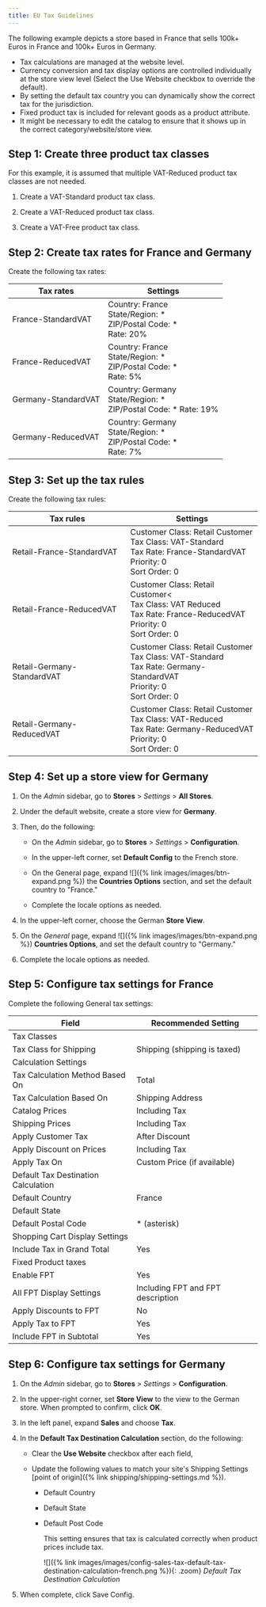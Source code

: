 ```yaml
---
title: EU Tax Guidelines
---
```


The following example depicts a store based in France that sells 100k+ Euros in France and 100k+ Euros in Germany.

- Tax calculations are managed at the website level.
- Currency conversion and tax display options are controlled individually at the store view level (Select the Use Website checkbox to override the default).
- By setting the default tax country you can dynamically show the correct tax for the jurisdiction.
- Fixed product tax is included for relevant goods as a product attribute.
- It might be necessary to edit the catalog to ensure that it shows up in the correct category/website/store view.

## Step 1: Create three product tax classes

For this example, it is assumed that multiple VAT-Reduced product tax classes are not needed.

1. Create a VAT-Standard product tax class.

1. Create a VAT-Reduced product tax class.

1. Create a VAT-Free product tax class.

## Step 2: Create tax rates for France and Germany

Create the following tax rates:

|Tax rates|Settings|
|--- |--- |
|France-StandardVAT|Country: France <br/>State/Region: * <br/>ZIP/Postal Code: * <br/>Rate: 20%|
|France-ReducedVAT|Country: France <br/>State/Region: * <br/>ZIP/Postal Code: * <br/>Rate: 5%|
|Germany-StandardVAT|Country: Germany <br/>State/Region: * <br/>ZIP/Postal Code: * Rate: 19%|
|Germany-ReducedVAT|Country: Germany <br/>State/Region: * <br/>ZIP/Postal Code: * <br/>Rate: 7%|

## Step 3: Set up the tax rules

Create the following tax rules:

|Tax rules |Settings|
|--- |--- |
|Retail-France-StandardVAT |Customer Class: Retail Customer <br/>Tax Class: VAT-Standard <br/>Tax Rate: France-StandardVAT <br/>Priority: 0 <br/>Sort Order: 0|
|Retail-France-ReducedVAT|Customer Class: Retail Customer< <br/>Tax Class: VAT Reduced <br/>Tax Rate: France-ReducedVAT <br/>Priority: 0 <br/>Sort Order: 0|
|Retail-Germany-StandardVAT|Customer Class: Retail Customer <br/>Tax Class: VAT-Standard <br/>Tax Rate: Germany-StandardVAT <br/>Priority: 0 <br/>Sort Order: 0|
|Retail-Germany-ReducedVAT|Customer Class: Retail Customer <br/>Tax Class: VAT-Reduced <br/>Tax Rate: Germany-ReducedVAT <br/>Priority: 0 <br/>Sort Order: 0|

## Step 4: Set up a store view for Germany

1. On the _Admin_ sidebar, go to **Stores** > _Settings_ > **All Stores**.

1. Under the default website, create a store view for **Germany**.
1. Then, do the following:

   - On the _Admin_ sidebar, go to **Stores** > _Settings_ > **Configuration**.

   - In the upper-left corner, set **Default Config** to the French store.

   - On the General page, expand ![]({% link images/images/btn-expand.png %}) the **Countries Options** section, and set the default country to "France."

   - Complete the locale options as needed.

1. In the upper-left corner, choose the German **Store View**.

1. On the _General_ page, expand ![]({% link images/images/btn-expand.png %}) **Countries Options**, and set the default country to "Germany."

1. Complete the locale options as needed.

## Step 5: Configure tax settings for France

Complete the following General tax settings:

|Field|Recommended Setting|
|--- |--- |
|Tax Classes||
|Tax Class for Shipping|Shipping (shipping is taxed)|
|Calculation Settings||
|Tax Calculation Method Based On|Total|
|Tax Calculation Based On|Shipping Address|
|Catalog Prices|Including Tax|
|Shipping Prices|Including Tax|
|Apply Customer Tax|After Discount|
|Apply Discount on Prices|Including Tax|
|Apply Tax On|Custom Price (if available)|
|Default Tax Destination Calculation||
|Default Country|France|
|Default State||
|Default Postal Code|* (asterisk)|
|Shopping Cart Display Settings||
|Include Tax in Grand Total|Yes|
|Fixed Product taxes||
|Enable FPT|Yes|
|All FPT Display Settings|Including FPT and FPT description|
|Apply Discounts to FPT|No|
|Apply Tax to FPT|Yes|
|Include FPT in Subtotal|Yes|

## Step 6: Configure tax settings for Germany

1. On the _Admin_ sidebar, go to **Stores** > _Settings_ > **Configuration**.

1. In the upper-right corner, set **Store View** to the view to the German store. When prompted to confirm, click **OK**.

1. In the left panel, expand **Sales** and choose **Tax**.

1. In the **Default Tax Destination Calculation** section, do the following:

   - Clear the **Use Website** checkbox after each field,

   - Update the following values to match your site's Shipping Settings [point of origin]({% link shipping/shipping-settings.md %}).

      - Default Country
      - Default State
      - Default Post Code

        This setting ensures that tax is calculated correctly when product prices include tax.

        ![]({% link images/images/config-sales-tax-default-tax-destination-calculation-french.png %}){: .zoom}
        _Default Tax Destination Calculation_

1. When complete, click <span class="btn">Save Config</span>.
